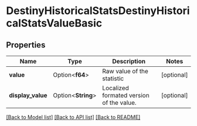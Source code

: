 # DestinyHistoricalStatsDestinyHistoricalStatsValueBasic

## Properties

Name | Type | Description | Notes
------------ | ------------- | ------------- | -------------
**value** | Option<**f64**> | Raw value of the statistic | [optional]
**display_value** | Option<**String**> | Localized formated version of the value. | [optional]

[[Back to Model list]](../README.md#documentation-for-models) [[Back to API list]](../README.md#documentation-for-api-endpoints) [[Back to README]](../README.md)


